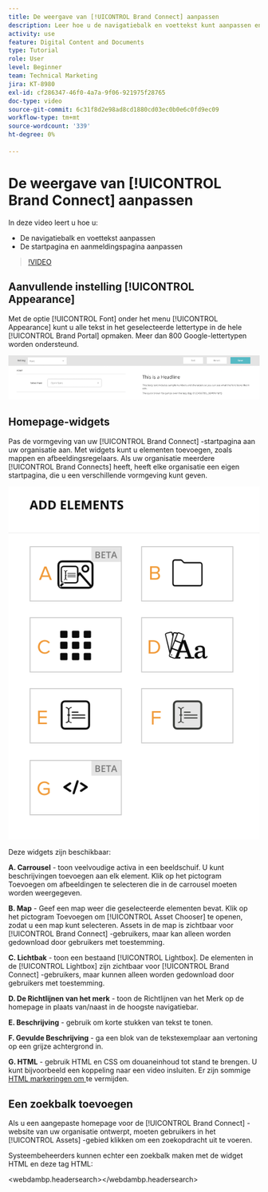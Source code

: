 ```yaml
---
title: De weergave van [!UICONTROL Brand Connect] aanpassen
description: Leer hoe u de navigatiebalk en voettekst kunt aanpassen en de startpagina en aanmeldingspagina kunt aanpassen in [!UICONTROL Brand Connect] for [!UICONTROL Workfront DAM] .
activity: use
feature: Digital Content and Documents
type: Tutorial
role: User
level: Beginner
team: Technical Marketing
jira: KT-8980
exl-id: cf286347-46f0-4a7a-9f06-921975f28765
doc-type: video
source-git-commit: 6c31f8d2e98ad8cd1880cd03ec0b0e6c0fd9ec09
workflow-type: tm+mt
source-wordcount: '339'
ht-degree: 0%

---
```


# De weergave van [!UICONTROL Brand Connect] aanpassen

In deze video leert u hoe u:

* De navigatiebalk en voettekst aanpassen
* De startpagina en aanmeldingspagina aanpassen

>[!VIDEO](https://video.tv.adobe.com/v/335242/?quality=12&learn=on)

## Aanvullende instelling [!UICONTROL Appearance]

Met de optie [!UICONTROL Font] onder het menu [!UICONTROL Appearance] kunt u alle tekst in het geselecteerde lettertype in de hele [!UICONTROL Brand Portal] opmaken. Meer dan 800 Google-lettertypen worden ondersteund.

![ De optie [!UICONTROL Font] onder de menustijl [!UICONTROL Appearance] voor [!UICONTROL Brand Portal]](assets/02-brand-connect-appearance-font.png)

## Homepage-widgets

Pas de vormgeving van uw [!UICONTROL Brand Connect] -startpagina aan uw organisatie aan. Met widgets kunt u elementen toevoegen, zoals mappen en afbeeldingsregelaars. Als uw organisatie meerdere [!UICONTROL Brand Connects] heeft, heeft elke organisatie een eigen startpagina, die u een verschillende vormgeving kunt geven.

![ het schermschot van A van beschikbare widgets voor uw [!UICONTROL Brand Connect] homepage ](assets/03-brand-connect-home-page-widgets.png)

Deze widgets zijn beschikbaar:

**A. Carrousel** - toon veelvoudige activa in een beeldschuif. U kunt beschrijvingen toevoegen aan elk element. Klik op het pictogram Toevoegen om afbeeldingen te selecteren die in de carrousel moeten worden weergegeven.

**B. Map** - Geef een map weer die geselecteerde elementen bevat. Klik op het pictogram Toevoegen om [!UICONTROL Asset Chooser] te openen, zodat u een map kunt selecteren. Assets in de map is zichtbaar voor [!UICONTROL Brand Connect] -gebruikers, maar kan alleen worden gedownload door gebruikers met toestemming.

**C. Lichtbak** - toon een bestaand [!UICONTROL Lightbox]. De elementen in de [!UICONTROL Lightbox] zijn zichtbaar voor [!UICONTROL Brand Connect] -gebruikers, maar kunnen alleen worden gedownload door gebruikers met toestemming.

**D. De Richtlijnen van het merk** - toon de Richtlijnen van het Merk op de homepage in plaats van/naast in de hoogste navigatiebar.

**E. Beschrijving** - gebruik om korte stukken van tekst te tonen.

**F. Gevulde Beschrijving** - ga een blok van de tekstexemplaar aan vertoning op een grijze achtergrond in.

**G. HTML** - gebruik HTML en CSS om douaneinhoud tot stand te brengen. U kunt bijvoorbeeld een koppeling naar een video insluiten. Er zijn sommige [ HTML markeringen om ](https://www.damsuccess.com/hc/en-us/articles/206170043-Brand-Connect-Admin-Guide#html) te vermijden.

## Een zoekbalk toevoegen

Als u een aangepaste homepage voor de [!UICONTROL Brand Connect] -website van uw organisatie ontwerpt, moeten gebruikers in het [!UICONTROL Assets] -gebied klikken om een zoekopdracht uit te voeren.

Systeembeheerders kunnen echter een zoekbalk maken met de widget HTML en deze tag HTML:

&lt;webdambp.headersearch>&lt;/webdambp.headersearch>
